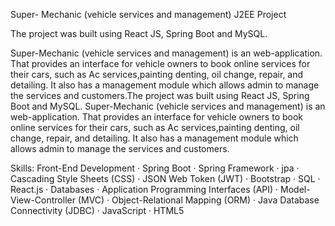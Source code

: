 Super- Mechanic (vehicle services and management) J2EE Project

The project was built using React JS, Spring Boot and MySQL.

Super-Mechanic (vehicle services and management) is an web-application. That provides an interface for vehicle owners to book online services for their cars, such as Ac services,painting denting, oil change, repair, and detailing. It also has a management module which allows admin to manage the services and customers.The project was built using React JS, Spring Boot and MySQL. Super-Mechanic (vehicle services and management) is an web-application. That provides an interface for vehicle owners to book online services for their cars, such as Ac services,painting denting, oil change, repair, and detailing. It also has a management module which allows admin to manage the services and customers.


Skills: Front-End Development · Spring Boot · Spring Framework · jpa · Cascading Style Sheets (CSS) · JSON Web Token (JWT) · Bootstrap · SQL · React.js · Databases · Application Programming Interfaces (API) · Model-View-Controller (MVC) · Object-Relational Mapping (ORM) · Java Database Connectivity (JDBC) · JavaScript · HTML5
